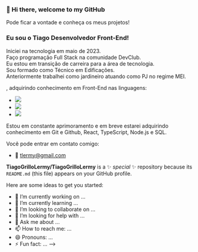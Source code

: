 ### 👋 Hi there, welcome to my GitHub

Pode ficar a vontade e conheça os meus projetos!

### Eu sou o Tiago Desenvolvedor Front-End!
Iniciei na tecnologia em maio de 2023.<br>
Faço programação Full Stack na comunidade DevClub.<br>
Eu estou em transição de carreira para a área de tecnologia.<br>
Sou formado como Técnico em Edificações. <br> Anteriormente trabalhei como jardineiro atuando como PJ no regime MEI. 

, adquirindo conhecimento em Front-End nas linguagens:

- <img src="https://img.shields.io/badge/HTML5-E34F26?style=for-the-badge&logo=html5&logoColor=white">

- <img src="https://img.shields.io/badge/CSS3-1572B6?style=for-the-badge&logo=css3&logoColor=white">

- <img src="https://img.shields.io/badge/JavaScript-F7DF1E?style=for-the-badge&logo=javascript&logoColor=black">


Estou em constante aprimoramento e em breve estarei adquirindo conhecimento em Git e Github, React, TypeScript, Node.js e SQL. 

Você pode entrar em contato comigo:
- :e-mail: tlermy@gmail.com




**TiagoGrilloLermy/TiagoGrilloLermy** is a ✨ _special_ ✨ repository because its `README.md` (this file) appears on your GitHub profile.

Here are some ideas to get you started:

- 🔭 I’m currently working on ...
- 🌱 I’m currently learning ...
- 👯 I’m looking to collaborate on ...
- 🤔 I’m looking for help with ...
- 💬 Ask me about ...
- 📫 How to reach me: ...
- 😄 Pronouns: ...
- ⚡ Fun fact: ...
-->
